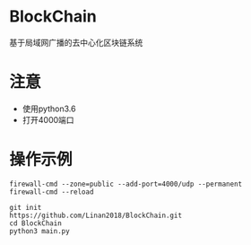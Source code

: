# BlockChain
基于局域网广播的去中心化区块链系统

# **注意**
- 使用python3.6
- 打开4000端口

# 操作示例

```
firewall-cmd --zone=public --add-port=4000/udp --permanent
firewall-cmd --reload
```

```
git init
https://github.com/Linan2018/BlockChain.git
cd BlockChain
python3 main.py
```
